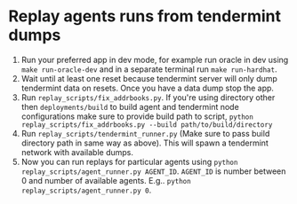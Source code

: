 # Replay agents runs from tendermint dumps

1. Run your preferred app in dev mode, for example run oracle in dev using `make run-oracle-dev` and in a separate terminal run `make run-hardhat`.
2. Wait until at least one reset because tendermint server will only dump tendermint data on resets. Once you have a data dump stop the app.
3. Run `replay_scripts/fix_addrbooks.py`. If you're using directory other then `deployments/build` to build agent and tendermint node configurations make sure to provide build path to script, `python replay_scripts/fix_addrbooks.py --build path/to/build/directory`
4. Run `replay_scripts/tendermint_runner.py` (Make sure to pass build directory path in same way as above). This will spawn a tendermint network with available dumps.
5. Now  you can run replays for particular agents using `python replay_scripts/agent_runner.py AGENT_ID`. `AGENT_ID` is number between 0 and number of available agents. E.g.. `python replay_scripts/agent_runner.py 0`.